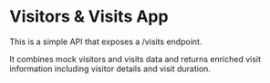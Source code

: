 ﻿# Visitors & Visits App

This is a simple API that exposes a /visits endpoint.

It combines mock visitors and visits data and returns enriched visit information including visitor details and visit duration. 
